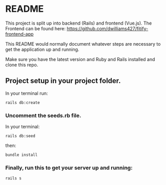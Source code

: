 # README

This project is split up into backend (Rails) and frontend (Vue.js). The Frontend can be found here: https://github.com/dwilliams427/fitify-frontend-app

This README would normally document whatever steps are necessary to get the
application up and running.

Make sure you have the latest version and Ruby and Rails installed and clone this repo.

## Project setup in your project folder.
In your terminal run:
```
rails db:create 
```

### Uncomment the seeds.rb file.

In your terminal:
```
rails db:seed
```
then:
```
bundle install
```

### Finally, run this to get your server up and running:
```
rails s
```
